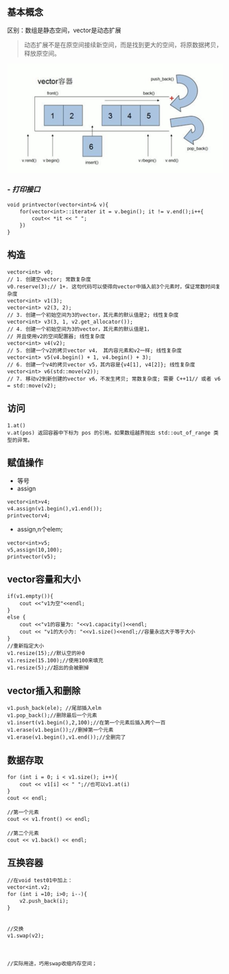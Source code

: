 ## 基本概念
区别：数组是静态空间，vector是动态扩展
> 动态扩展不是在原空间接续新空间，而是找到更大的空间，将原数据拷贝，释放原空间。

![vector](vector.png)

### - ***打印接口***
```
void printvector(vector<int>& v){
    for(vector<int>::iterater it = v.begin(); it != v.end();i++{
        cout<< *it << " ";
    })
}
```
## 构造
```
vector<int> v0;
// 1. 创建空vector; 常数复杂度
v0.reserve(3);// 1+. 这句代码可以使得向vector中插入前3个元素时，保证常数时间复杂度
vector<int> v1(3);
vector<int> v2(3, 2);
// 3. 创建一个初始空间为3的vector，其元素的默认值是2; 线性复杂度
vector<int> v3(3, 1, v2.get_allocator());
// 4. 创建一个初始空间为3的vector，其元素的默认值是1，
// 并且使用v2的空间配置器; 线性复杂度
vector<int> v4(v2);
// 5. 创建一个v2的拷贝vector v4， 其内容元素和v2一样; 线性复杂度
vector<int> v5(v4.begin() + 1, v4.begin() + 3);
// 6. 创建一个v4的拷贝vector v5，其内容是{v4[1], v4[2]}; 线性复杂度
vector<int> v6(std::move(v2));
// 7. 移动v2到新创建的vector v6，不发生拷贝; 常数复杂度; 需要 C++11// 或者 v6 = std::move(v2);
```
## 访问
```
1.at()
v.at(pos) 返回容器中下标为 pos 的引用。如果数组越界抛出 std::out_of_range 类型的异常。
```

## 赋值操作
- 等号
- assign
```
vector<int>v4;
v4.assign(v1.begin(),v1.end());
printvectorv4;
```
- assign,n个elem;
```
vector<int>v5;
v5,assign(10,100);
printvector(v5);
```

## vector容量和大小
```
if(v1.empty()){
    cout <<"v1为空"<<endl;
}
else {
    cout <<"v1的容量为: "<<v1.capacity()<<endl;
    cout << "v1的大小为: "<<v1.size()<<endl;//容量永远大于等于大小
}
//重新指定大小
v1.resize(15);//默认空的补0
v1.resize(15.100);//使用100来填充
v1.resize(5);//超出的会被删掉
```
## vector插入和删除
```
v1.push_back(ele); //尾部插入elm
v1.pop_back();//删除最后一个元素
v1.insert(v1.begin(),2,100);//在第一个元素后插入两个一百
v1.erase(v1.begin());//删掉第一个元素
v1.erase(v1.begin(),v1.end());//全删完了
```
## 数据存取
```
for (int i = 0; i < v1.size(); i++){
    cout << v1[i] << " ";//也可以v1.at(i)
}
cout << endl;

//第一个元素
cout << v1.front() << endl;

//第二个元素
cout << v1.back() << endl;
```
## 互换容器
```
//在void test01中加上：
vector<int.v2;
for (int i =10; i>0; i--){
    v2.push_back(i);
}


//交换
v1.swap(v2);



//实际用途，巧用swap收缩内存空间；
```



